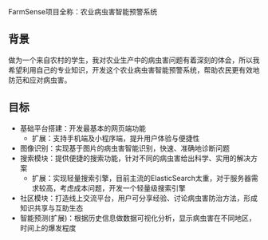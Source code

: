 FarmSense项目全称：农业病虫害智能预警系统
## 背景
做为一个来自农村的学生，我对农业生产中的病虫害问题有着深刻的体会，所以我希望利用自己的专业知识，开发这个农业病虫害智能预警系统，帮助农民更有效地防范和应对病虫害。
## 目标
- 基础平台搭建：开发最基本的网页端功能
	- 扩展：支持手机端及小程序端，提升用户体验与便捷性
- 图像识别：实现基于图片的病虫害智能识别，快速、准确地诊断问题
- 搜索模块：提供便捷的搜索功能，针对不同的病虫害给出科学、实用的解决方案
	- 扩展：实现轻量搜索引擎，目前主流的ElasticSearch太重，对于服务器需求较高，考虑成本问题，开发一个轻量级搜索引擎
- 社区模块：打造线上交流平台，用户可分享经验、讨论病虫害防治方法，形成知识共享与互助生态
- 智能预测(扩展)：根据历史信息做数据可视化分析，显示病虫害在不同地区，时间上的爆发程度